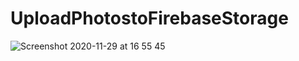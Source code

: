 # UploadPhotostoFirebaseStorage

![Screenshot 2020-11-29 at 16 55 45](https://user-images.githubusercontent.com/25429165/100545306-e16b7880-3263-11eb-82c6-892faa3876a7.png)
